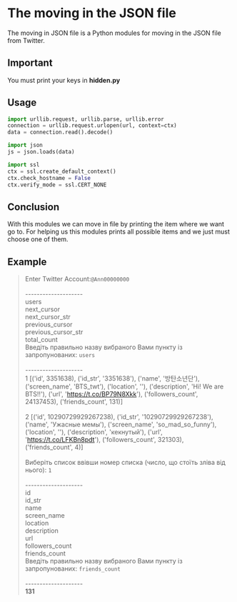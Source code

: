 # The moving in the JSON file

The moving in JSON file is a Python modules for moving in the JSON file from Twitter.


## Important

You must print your keys in **hidden.py**


## Usage

```python
import urllib.request, urllib.parse, urllib.error
connection = urllib.request.urlopen(url, context=ctx)
data = connection.read().decode()

import json
js = json.loads(data)

import ssl
ctx = ssl.create_default_context()
ctx.check_hostname = False
ctx.verify_mode = ssl.CERT_NONE
```

## Conclusion

With this modules we can move in file by printing the item where we want go to. For helping us this modules prints all possible items and we just must choose one of them.

## Example

>Enter Twitter Account:`@Ann00000000`\
>\
>--------------------\
>users\
>next_cursor\
>next_cursor_str\
>previous_cursor\
>previous_cursor_str\
>total_count\
>Введіть правильно назву вибраного Вами пункту із запропунованих: `users`\
>\
>--------------------\
>1 [('id', 3351638), ('id_str', '3351638'), ('name', '방탄소년단'), ('screen_name', 'BTS_twt'), ('location', ''), ('description', 'Hi! We are BTS!!'), ('url', 'https://t.co/BP79N8Xkk'), ('followers_count', 24137453), ('friends_count', 131)]\
>\
>2 [('id', 10290729929267238), ('id_str', '10290729929267238'), ('name', 'Ужасные мемы'), ('screen_name', 'so_mad_so_funny'), ('location', ''), ('description', 'кекнутый'), ('url', 'https://t.co/LFKBn8pdt'), ('followers_count', 321303), ('friends_count', 4)]\
>\
>Виберіть список ввівши номер списка (число, що стоїть зліва від нього): `1`\
>\
>--------------------\
>id\
>id_str\
>name\
>screen_name\
>location\
>description\
>url\
>followers_count\
>friends_count\
>Введіть правильно назву вибраного Вами пункту із запропунованих: `friends_count`\
>\
>--------------------\
>**131**